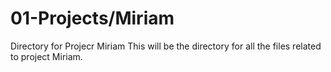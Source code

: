 # 01-Projects/Miriam
Directory for Projecr Miriam
This will be the directory for all the files related to project Miriam.
